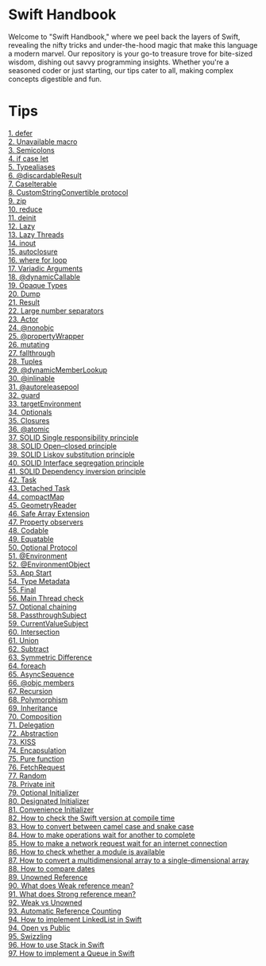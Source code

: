 # Swift Handbook
Welcome to "Swift Handbook," where we peel back the layers of Swift, revealing the nifty tricks and under-the-hood magic that make this language a modern marvel. Our repository is your go-to treasure trove for bite-sized wisdom, dishing out savvy programming insights. Whether you're a seasoned coder or just starting, our tips cater to all, making complex concepts digestible and fun.

# Tips

[1. defer](/tips/001_defer/script.md)<br>
[2. Unavailable macro](/tips/002_unavailable/script.md)<br>
[3. Semicolons](/tips/003_semicolons/script.md)<br>
[4. if case let](/tips/004_if_case_let/script.md)<br>
[5. Typealiases](/tips/005_typealiases_for_functions/script.md)<br>
[6. @discardableResult](/tips/006_@discardableResult/script.md)<br>
[7. CaseIterable](/tips/007_caseIterable/script.md)<br>
[8. CustomStringConvertible protocol](/tips/008_customStringConvertible/script.md)<br>
[9. zip](/tips/009_zip/script.md)<br>
[10. reduce](/tips/010_reduce/script.md)<br>
[11. deinit](/tips/011_deinit/script.md)<br>
[12. Lazy](/tips/012_lazy/script.md)<br>
[13. Lazy Threads](/tips/013_lazy_threads/script.md)<br>
[14. inout](/tips/014_inout/script.md)<br>
[15. autoclosure](/tips/015_autoclosure/script.md)<br>
[16. where for loop](/tips/016_where_for_loop/script.md)<br>
[17. Variadic Arguments](/tips/017_variadic_arguments/script.md)<br>
[18. @dynamicCallable](/tips/018_@dynamicCallable/script.md)<br>
[19. Opaque Types](/tips/019_opaque_types/script.md)<br>
[20. Dump](/tips/020_dump/script.md)<br>
[21. Result](/tips/021_result/script.md)<br>
[22. Large number separators](/tips/022_large_number_separators/script.md)<br>
[23. Actor](/tips/023_actor/script.md)<br>
[24. @nonobjc](/tips/024_@nonobjc/script.md)<br>
[25. @propertyWrapper](/tips/025_@propertyWrapper/script.md)<br>
[26. mutating](/tips/026_mutating/script.md)<br>
[27. fallthrough](/tips/027_fallthrough/script.md)<br>
[28. Tuples](/tips/028_tuples/script.md)<br>
[29. @dynamicMemberLookup](/tips/029_@dynamicMemberLookup/script.md)<br>
[30. @inlinable](/tips/030_@inlinable/script.md)<br>
[31. @autoreleasepool](/tips/031_@autoreleasepool/script.md)<br>
[32. guard](/tips/032_guard/script.md)<br>
[33. targetEnvironment](/tips/033_targetEnvironment/script.md)<br>
[34. Optionals](/tips/034_optionals/script.md)<br>
[35. Closures](/tips/035_closures/script.md)<br>
[36. @atomic](/tips/036_@atomic/script.md)<br>
[37. SOLID Single responsibility principle](/tips/037_solid_srp/script.md)<br>
[38. SOLID Open–closed principle](/tips/038_solid_ocp/script.md)<br>
[39. SOLID Liskov substitution principle](/tips/039_solid_lsp/script.md)<br>
[40. SOLID Interface segregation principle](/tips/040_solid_isp/script.md)<br>
[41. SOLID Dependency inversion principle](/tips/041_solid_dip/script.md)<br>
[42. Task](/tips/042_task/script.md)<br>
[43. Detached Task](/tips/043_task_detached/script.md)<br>
[44. compactMap](/tips/044_compactMap/script.md)<br>
[45. GeometryReader](/tips/045_GeometryReader/script.md)<br>
[46. Safe Array Extension](/tips/046_safe_array_extension/script.md)<br>
[47. Property observers](/tips/047_property_observers/script.md)<br>
[48. Codable](/tips/048_codable/script.md)<br>
[49. Equatable](/tips/049_equatable/script.md)<br>
[50. Optional Protocol](/tips/050_protocol_optional/script.md)<br>
[51. @Environment](/tips/051_@Environment/script.md)<br>
[52. @EnvironmentObject](/tips/052_@EnvironmentObject/script.md)<br>
[53. App Start](/tips/053_app_start/script.md)<br>
[54. Type Metadata](/tips/054_type_metadata/script.md)<br>
[55. Final](/tips/055_final/script.md)<br>
[56. Main Thread check](/tips/056_is_main_thread/script.md)<br>
[57. Optional chaining](/tips/057_optional_chaining/script.md)<br>
[58. PassthroughSubject](/tips/058_PassthroughSubject/script.md)<br>
[59. CurrentValueSubject](/tips/059_CurrentValueSubject/script.md)<br>
[60. Intersection](/tips/060_intersection/script.md)<br>
[61. Union](/tips/061_union/script.md)<br>
[62. Subtract](/tips/062_subtract/script.md)<br>
[63. Symmetric Difference](/tips/063_symmetric_difference/script.md)<br>
[64. foreach](/tips/064_foreach/script.md)<br>
[65. AsyncSequence](/tips/065_async_sequence/script.md)<br>
[66. @objc members](/tips/066_objc_members/script.md)<br>
[67. Recursion](/tips/067_recursion/script.md)<br>
[68. Polymorphism](/tips/068_polymorphism/script.md)<br>
[69. Inheritance](/tips/069_inheritance/script.md)<br>
[70. Composition](/tips/070_composition/script.md)<br>
[71. Delegation](/tips/071_delegation/script.md)<br>
[72. Abstraction](/tips/072_abstraction/script.md)<br>
[73. KISS](/tips/073_kiss/script.md)<br>
[74. Encapsulation](/tips/074_encapsulation/script.md)<br>
[75. Pure function](/tips/075_pure_function/script.md)<br>
[76. FetchRequest](/tips/076_fetch_request/script.md)<br>
[77. Random](/tips/077_random/script.md)<br>
[78. Private init](/tips/078_private_init/script.md)<br>
[79. Optional Initializer](/tips/079_optional_initializer/script.md)<br>
[80. Designated Initializer](/tips/080_designated_initializer/script.md)<br>
[81. Convenience Initializer](/tips/081_convenience_initializer/script.md)<br>
[82. How to check the Swift version at compile time](/tips/082_version/script.md)<br>
[83. How to convert between camel case and snake case](/tips/083_key_encoding_strategy/script.md)<br>
[84. How to make operations wait for another to complete](/tips/084_operation_dependency/script.md)<br>
[85. How to make a network request wait for an internet connection](/tips/085_waitsForConnectivity/script.md)<br>
[86. How to check whether a module is available](/tips/086_can_import/script.md)<br>
[87. How to convert a multidimensional array to a single-dimensional array](/tips/087_joined/script.md)<br>
[88. How to compare dates](/tips/088_dates/script.md)<br>
[89. Unowned Reference](/tips/089_unowned_reference/script.md)<br>
[90. What does Weak reference mean?](/tips/090_weak_reference/script.md)<br>
[91. What does Strong reference mean?](/tips/091_strong_reference/script.md)<br>
[92. Weak vs Unowned](/tips/092_weak_vs_unowned/script.md)<br>
[93. Automatic Reference Counting](/tips/093_arc/script.md)<br>
[94. How to implement LinkedList in Swift](/tips/098_linkedlist/script.md)<br>
[94. Open vs Public](/tips/094_open_vs_public/script.md)<br>
[95. Swizzling](/tips/095_swizzling/script.md)<br>
[96. How to use Stack in Swift](/tips/096_stack/script.md)<br>
[97. How to implement a Queue in Swift](/tips/097_queue/script.md)<br>
